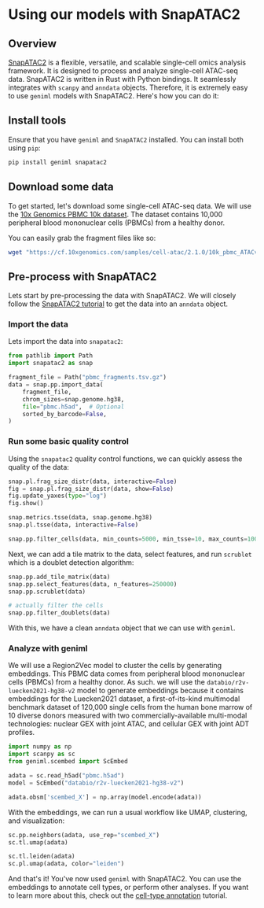 # Using our models with SnapATAC2
## Overview

[SnapATAC2](https://github.com/kaizhang/SnapATAC2) is a flexible, versatile, and scalable single-cell omics analysis framework. It is designed to process and analyze single-cell ATAC-seq data. SnapATAC2 is written in Rust with Python bindings. It seamlessly integrates with `scanpy` and `anndata` objects. Therefore, it is extremely easy to use `geniml` models with SnapATAC2. Here's how you can do it:

## Install tools

Ensure that you have `geniml` and `SnapATAC2` installed. You can install both using `pip`:
```bash
pip install geniml snapatac2
```

## Download some data

To get started, let's download some single-cell ATAC-seq data. We will use the [10x Genomics PBMC 10k dataset](https://www.10xgenomics.com/resources/datasets/10k-human-pbmcs-atac-v2-chromium-controller-2-standard). The dataset contains 10,000 peripheral blood mononuclear cells (PBMCs) from a healthy donor.

You can easily grab the fragment files like so:
```bash
wget "https://cf.10xgenomics.com/samples/cell-atac/2.1.0/10k_pbmc_ATACv2_nextgem_Chromium_Controller/10k_pbmc_ATACv2_nextgem_Chromium_Controller_fragments.tsv.gz" -O pbmc_fragments.tsv.gz
```

## Pre-process with SnapATAC2

Lets start by pre-processing the data with SnapATAC2. We will closely follow the [SnapATAC2 tutorial](https://kzhang.org/SnapATAC2/tutorials/pbmc.html) to get the data into an `anndata` object.

### Import the data

Lets import the data into `snapatac2`:
```python
from pathlib import Path
import snapatac2 as snap

fragment_file = Path("pbmc_fragments.tsv.gz")
data = snap.pp.import_data(
    fragment_file,
    chrom_sizes=snap.genome.hg38,
    file="pbmc.h5ad",  # Optional
    sorted_by_barcode=False,
)
```
### Run some basic quality control

Using the `snapatac2` quality control functions, we can quickly assess the quality of the data:

```python
snap.pl.frag_size_distr(data, interactive=False)
fig = snap.pl.frag_size_distr(data, show=False)
fig.update_yaxes(type="log")
fig.show()

snap.metrics.tsse(data, snap.genome.hg38)
snap.pl.tsse(data, interactive=False)

snap.pp.filter_cells(data, min_counts=5000, min_tsse=10, max_counts=100000)
```

Next, we can add a tile matrix to the data, select features, and run `scrublet` which is a doublet detection algorithm:
```python
snap.pp.add_tile_matrix(data)
snap.pp.select_features(data, n_features=250000)
snap.pp.scrublet(data)

# actually filter the cells
snap.pp.filter_doublets(data)
```

With this, we have a clean `anndata` object that we can use with `geniml`.

### Analyze with geniml

We will use a Region2Vec model to cluster the cells by generating embeddings. This PBMC data comes from peripheral blood mononuclear cells (PBMCs) from a healthy donor. As such. we will use the `databio/r2v-luecken2021-hg38-v2` model to generate embeddings because it contains embeddings for the Luecken2021 dataset, a first-of-its-kind multimodal benchmark dataset of 120,000 single cells from the human bone marrow of 10 diverse donors measured with two commercially-available multi-modal technologies: nuclear GEX with joint ATAC, and cellular GEX with joint ADT profiles.

```python
import numpy as np
import scanpy as sc
from geniml.scembed import ScEmbed

adata = sc.read_h5ad("pbmc.h5ad")
model = ScEmbed("databio/r2v-luecken2021-hg38-v2")

adata.obsm['scembed_X'] = np.array(model.encode(adata))
```

With the embeddings, we can run a usual workflow like UMAP, clustering, and visualization:
```python
sc.pp.neighbors(adata, use_rep="scembed_X")
sc.tl.umap(adata)

sc.tl.leiden(adata)
sc.pl.umap(adata, color="leiden")
```

And that's it! You've now used `geniml` with SnapATAC2. You can use the embeddings to annotate cell types, or perform other analyses. If you want to learn more about this, check out the [cell-type annotation](./cell-type-annotation-with-knn.md) tutorial.
